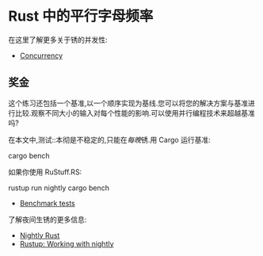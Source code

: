 # Rust 中的平行字母频率

在这里了解更多关于锈的并发性:

- [Concurrency](https://doc.rust-lang.org/book/ch16-00-concurrency.html)

## 奖金

这个练习还包括一个基准,以一个顺序实现为基线.您可以将您的解决方案与基准进行比较.观察不同大小的输入对每个性能的影响.可以使用并行编程技术来超越基准吗?

在本文中,测试::本彻是不稳定的,只能在*每晚*锈.用 Cargo 运行基准:

cargo bench

如果你使用 RuStuff.RS:

rustup run nightly cargo bench

- [Benchmark tests](https://doc.rust-lang.org/stable/unstable-book/library-features/test.html)

了解夜间生锈的更多信息:

- [Nightly Rust](https://doc.rust-lang.org/stable/book/2018-edition/appendix-06-nightly-rust.html)
- [Rustup: Working with nightly](https://github.com/rust-lang-nursery/rustup.rs#working-with-nightly-rust)
